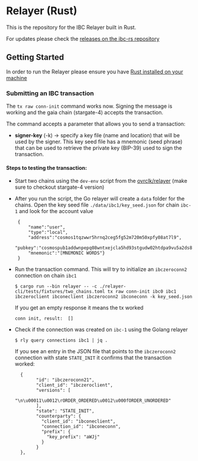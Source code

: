 # Relayer (Rust)

This is the repository for the IBC Relayer built in Rust.

For updates please check the [releases on the ibc-rs repository](https://github.com/informalsystems/ibc-rs/releases)

## Getting Started

In order to run the Relayer please ensure you have [Rust installed on your machine](https://www.rust-lang.org/tools/install)

### Submitting an IBC transaction

The `tx raw conn-init` command works now. Signing the message is working and the gaia chain (stargate-4) accepts the transaction. 

The command accepts a parameter that allows you to send a transaction:

* **signer-key** (-k) -> specify a key file (name and location) that will be used by the signer. This key seed file has a mnemonic (seed phrase) that can be used to retrieve the private key (BIP-39) used to sign the transaction.

#### Steps to testing the transaction: 

* Start two chains using the `dev-env` script from the [ovrclk/relayer](https://github.com/ovrclk/relayer) (make sure to checkout stargate-4 version)
*  After you run the script, the Go relayer will create a `data` folder for the chains. Open the key seed file `./data/ibc1/key_seed.json` for chain `ibc-1` and look for the account value


        {    
            "name":"user",
            "type":"local",
            "address":"cosmos1tqzwwr5hrnq2ceg5fg52m720m50xpfy08at7l9",
            "pubkey":"cosmospub1addwnpepq08wntxejcla5hd93stgudw02htdpa9vu5a2ds8xkvmgrkrrpwlj6sdhkz6",
            "mnemonic":"[MNEMONIC WORDS"}
        }

*  Run the transaction command. This will try to initialize an `ibczeroconn2` connection on chain `ibc1`

   `$ cargo run --bin relayer -- -c ./relayer-cli/tests/fixtures/two_chains.toml tx raw conn-init ibc0 ibc1 ibczeroclient ibconeclient ibczeroconn2 ibconeconn -k key_seed.json`

    If you get an empty response it means the tx worked

    `conn init, result:  []`

*  Check if the connection was created on `ibc-1` using the Golang relayer

     `$ rly query connections ibc1 | jq .`

    If you see an entry in the JSON file that points to the `ibczeroconn2` connection with state `STATE_INIT` it confirms that the transaction worked:


         {
               "id": "ibczeroconn21",
               "client_id": "ibczeroclient",
               "versions": [
                 "\n\u00011\u0012\rORDER_ORDERED\u0012\u000fORDER_UNORDERED"
               ],
               "state": "STATE_INIT",
               "counterparty": {
                 "client_id": "ibconeclient",
                 "connection_id": "ibconeconn",
                 "prefix": {
                   "key_prefix": "aWJj"
                 }
               }
         },
     





